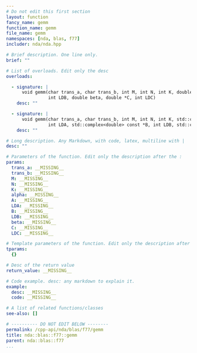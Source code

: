 ```yaml
---
# Do not edit this first section
layout: function
fancy_name: gemm
function_name: gemm
file_name: gemm
namespaces: [nda, blas, f77]
includer: nda/nda.hpp

# Brief description. One line only.
brief: ""

# List of overloads. Edit only the desc
overloads:

  - signature: |
      void gemm(char trans_a, char trans_b, int M, int N, int K, double alpha, double const *A, int LDA, double const *B,
                int LDB, double beta, double *C, int LDC)
    desc: ""

  - signature: |
      void gemm(char trans_a, char trans_b, int M, int N, int K, std::complex<double> alpha, std::complex<double> const *A,
                int LDA, std::complex<double> const *B, int LDB, std::complex<double> beta, std::complex<double> *C, int LDC)
    desc: ""

# Long description. Any Markdown, with code, latex, multiline with |
desc: ""

# Parameters of the function. Edit only the description after the :
params:
  trans_a: __MISSING__
  trans_b: __MISSING__
  M: __MISSING__
  N: __MISSING__
  K: __MISSING__
  alpha: __MISSING__
  A: __MISSING__
  LDA: __MISSING__
  B: __MISSING__
  LDB: __MISSING__
  beta: __MISSING__
  C: __MISSING__
  LDC: __MISSING__

# Template parameters of the function. Edit only the description after the :
tparams:
  {}

# Desc of the return value
return_value: __MISSING__

# Code example. desc: any markdown to explain it.
example:
  desc: __MISSING__
  code: __MISSING__

# A list of related functions/classes
see-also: []

# ---------- DO NOT EDIT BELOW --------
permalink: /cpp-api/nda/blas/f77/gemm
title: nda::blas::f77::gemm
parent: nda::blas::f77
...
```



